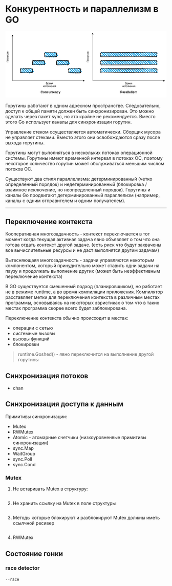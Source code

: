 # Конкурентность и параллелизм в GO

![alt text](image.png)

Горутины работают в одном адресном пространстве. Следовательно, доступ к общей памяти должен быть синхронизирован. Это можно сделать через пакет sync, но это крайне не рекомендуется. Вместо этого Go использует каналы для синхронизации горутин.

Управление стеком осуществляется автоматически. Сборщик мусора не управляет стеками. Вместо этого они освобождаются сразу после выхода горутины.

Горутины могут выполняться в нескольких потоках операционной системы. Горутины имеют временной интервал в потоках ОС, поэтому некоторое количество горутин может обслуживаться меньшим числом потоков ОС.

Существуют два стиля параллелизма: детерминированный (четко определенный порядок) и недетерминированный (блокировка / взаимное исключение, но неопределенный порядок). Горутины и каналы Go продвигают детерминированный параллелизм (например, каналы с одним отправителем и одним получателем).

---

## Переключение контекста

Кооперативная многозадачность - контекст переключается в тот момент когда текущая активная задача явно объявляет о том что она готова отдать контекст другой задаче. (есть риск что будут захвачены все вычислительные ресурсы и не даст выполнятся другим задачам)

Вытесняющаяя многозадачность - задачи управляются некоторым компонентом, который принудительно может ставить одни задачи на паузу и продолжать выполнение других (может быть неэффективным переключение контекста)

В GO существуется смешенный подход (планировщиком), но работает не в режиме runtime, а во время компиляции приложения.
Компилятор расставляет метки для переключения контекста в различным местах программы, основываясь на некоторых эвристиках о том что в таких местах программа скорее всего будет заблокирована.

Переключение контекста обычно происходит в местах:

- операции с сетью
- системные вызовы
- вызовы функций
- блокировки

> runtime.Goshed() - явно переключится на выполнение другой горутины

## Синхронизация потоков

- chan

## Синхронизация доступа к данным

Примитивы синхронизации:

- Mutex
- RWMutex
- Atomic - атомарные счетчики (низкоуровненвые примитивы синхронизации)
- sync.Map
- WaitGroup
- sync.Poll
- sync.Cond

### Mutex

1. Не встаривать Mutex в структуру:

```go

```

2. Не хранить ссылку на Mutex в поле структуры

```go

```

3. Методы которые блокируют и разблокируют Mutex должны иметь ссылчной ресивер

```go

```

4. RWMutex

## Состояние гонки

### race detector

```go
--race
```
